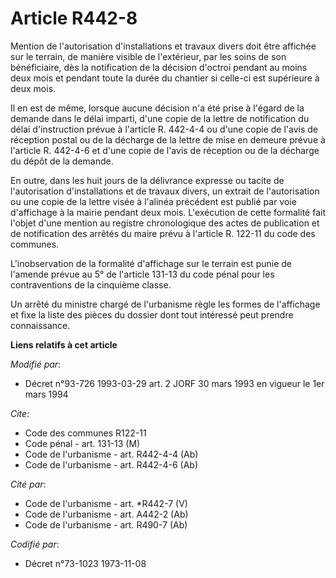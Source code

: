 # Article R442-8

Mention de l'autorisation d'installations et travaux divers doit être affichée sur le terrain, de manière visible de
l'extérieur, par les soins de son bénéficiaire, dès la notification de la décision d'octroi pendant au moins deux mois et
pendant toute la durée du chantier si celle-ci est supérieure à deux mois.

Il en est de même, lorsque aucune décision n'a été prise à l'égard de la demande dans le délai imparti, d'une copie de la
lettre de notification du délai d'instruction prévue à l'article R. 442-4-4 ou d'une copie de l'avis de réception postal ou
de la décharge de la lettre de mise en demeure prévue à l'article R. 442-4-6 et d'une copie de l'avis de réception ou de la
décharge du dépôt de la demande.

En outre, dans les huit jours de la délivrance expresse ou tacite de l'autorisation d'installations et de travaux divers, un
extrait de l'autorisation ou une copie de la lettre visée à l'alinéa précédent est publié par voie d'affichage à la mairie
pendant deux mois. L'exécution de cette formalité fait l'objet d'une mention au registre chronologique des actes de
publication et de notification des arrêtés du maire prévu à l'article R. 122-11 du code des communes.

L'inobservation de la formalité d'affichage sur le terrain est punie de l'amende prévue au 5° de l'article 131-13 du code
pénal pour les contraventions de la cinquième classe.

Un arrêté du ministre chargé de l'urbanisme règle les formes de l'affichage et fixe la liste des pièces du dossier dont tout
intéressé peut prendre connaissance.

**Liens relatifs à cet article**

_Modifié par_:

  - Décret n°93-726 1993-03-29 art. 2 JORF 30 mars 1993 en vigueur le 1er mars 1994

_Cite_:

  - Code des communes R122-11
  - Code pénal - art. 131-13 (M)
  - Code de l'urbanisme - art. R442-4-4 (Ab)
  - Code de l'urbanisme - art. R442-4-6 (Ab)

_Cité par_:

  - Code de l'urbanisme - art. *R442-7 (V)
  - Code de l'urbanisme - art. A442-2 (Ab)
  - Code de l'urbanisme - art. R490-7 (Ab)

_Codifié par_:

  - Décret n°73-1023 1973-11-08
